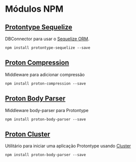 # Módulos NPM

## [Protontype Sequelize](https://github.com/protontype/protontype-sequelize)
DBConnector para usar o [Sequelize ORM](http://docs.sequelizejs.com/). 
```
npm install protontype-sequelize --save
```

## [Proton Compression](https://github.com/protontype/proton-compression)
Middleware para adicionar compressão

```
npm install proton-compression --save
```

## [Proton Body Parser](https://github.com/protontype/proton-body-parser)
Middleware body-parser para Protontype

```
npm install proton-body-parser --save
```

## [Proton Cluster](https://github.com/protontype/proton-cluster)
Utilitário para iniciar uma aplicação Protontype usando [Cluster](https://nodejs.org/api/cluster.html)
```
npm install proton-body-parser --save
```